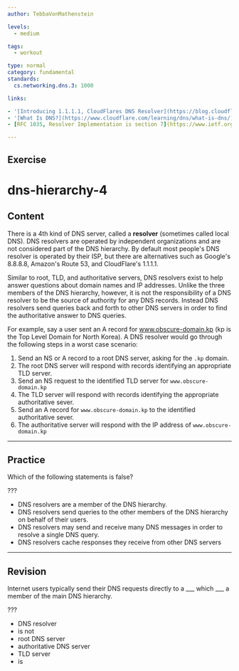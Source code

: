 ```yaml
---
author: TebbaVonMathenstein

levels:
  - medium

tags:
  - workout

type: normal
category: fundamental
standards:
  cs.networking.dns.3: 1000

links:

- '[Introducing 1.1.1.1, CloudFlares DNS Resolver](https://blog.cloudflare.com/dns-resolver-1-1-1-1/){article}'
- '[What Is DNS?](https://www.cloudflare.com/learning/dns/what-is-dns/){article}'
- [RFC 1035, Resolver Implementation is section 7](https://www.ietf.org/rfc/rfc1035.txt){documentation}

---
```


## Exercise

# dns-hierarchy-4

## Content

There is a 4th kind of DNS server, called a **resolver** (sometimes called local DNS). DNS resolvers are operated by independent organizations and are not considered part of the DNS hierarchy. By default most people's DNS resolver is operated by their ISP, but there are alternatives such as Google's 8.8.8.8, Amazon's Route 53, and CloudFlare's 1.1.1.1.

Similar to root, TLD, and authoritative servers, DNS resolvers exist to help answer questions about domain names and IP addresses. Unlike the three members of the DNS hierarchy, however, it is not the responsibility of a DNS resolver to be the source of authority for any DNS records. Instead DNS resolvers send queries back and forth to other DNS servers in order to find the authoritative answer to DNS queries.

For example, say a user sent an A record for www.obscure-domain.kp (kp is the Top Level Domain for North Korea). A DNS resolver would go through the following steps in a worst case scenario:

1. Send an NS or A record to a root DNS server, asking for the `.kp` domain.
1. The root DNS server will respond with records identifying an appropriate TLD server.
1. Send an NS request to the identified TLD server for `www.obscure-domain.kp`
1. The TLD server will respond with records identifying the appropriate authoritative sever.
1. Send an A record for `www.obscure-domain.kp` to the identified authoritative sever.
1. The authoritative server will respond with the IP address of `www.obscure-domain.kp`

---
## Practice

Which of the following statements is false?

???

* DNS resolvers are a member of the DNS hierarchy.
* DNS resolvers send queries to the other members of the DNS hierarchy on behalf of their users.
* DNS resolvers may send and receive many DNS messages in order to resolve a single DNS query.
* DNS resolvers cache responses they receive from other DNS servers

---
## Revision

Internet users typically send their DNS requests directly to a ___ which ___ a member of the main DNS hierarchy.

???

* DNS resolver
* is not
* root DNS server
* authoritative DNS server
* TLD server
* is
